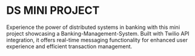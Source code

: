 # DS MINI PROJECT 

Experience the power of distributed systems in banking with this mini project showcasing a Banking-Management-System. Built with Twilio API integration, it offers real-time messaging functionality for enhanced user experience and efficient transaction management.